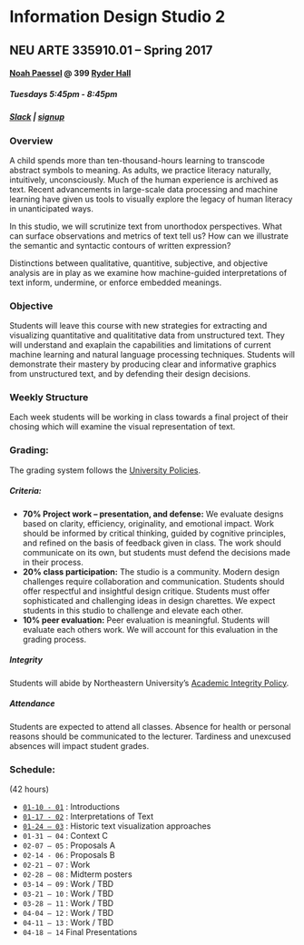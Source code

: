 # Information Design Studio 2
## NEU ARTE 335910.01 – Spring 2017
#### [Noah Paessel](mailto:n.paessel@neu.edu) @ 399 [Ryder Hall](https://www.northeastern.edu/campusmap/map/qad7.html)
##### Tuesdays 5:45pm - 8:45pm
##### [Slack](https://2017-IDV.slack.com) | [signup](https://2017-idv2.slack.com/signup)

### Overview
A child spends more than ten-thousand-hours learning to transcode abstract symbols to meaning. As adults, we practice literacy naturally, intuitively, unconsciously. Much of the human experience is archived as text. Recent advancements in large-scale data processing and machine learning have given us tools to visually explore the legacy of human literacy in unanticipated ways.

In this studio, we will scrutinize text from unorthodox perspectives. What can surface observations and metrics of text tell us? How can we illustrate the semantic and syntactic contours of written expression?

Distinctions between qualitative, quantitive, subjective, and objective analysis are in play as we examine how  machine-guided interpretations of text inform, undermine, or enforce embedded meanings.

### Objective
Students will leave this course with new strategies for extracting and visualizing quantitative and qualititative data from unstructured text. They will understand and exaplain the capabilities and limitations of current machine learning and natural language processing techniques. Students will demonstrate their mastery by producing clear and informative graphics from unstructured text, and by defending their design decisions.

### Weekly Structure
Each week students will be working in class towards a final project of their chosing which will examine the visual representation of text.

### Grading:

The grading system follows the [University Policies](http://www.northeastern.edu/registrar/gradingsystem.html).

##### Criteria:
* __70% Project work – presentation, and defense:__ We evaluate designs based on clarity, efficiency, originality, and emotional impact. Work should be informed by critical thinking, guided by cognitive principles, and refined on the basis of feedback given in class. The work should communicate on its own, but students must defend the decisions made in their process.
* __20% class participation:__ The studio is a community. Modern design challenges require collaboration and communication. Students should offer respectful and insightful design critique. Students must offer sophisticated and challenging ideas in design charettes. We expect students in this studio to challenge and elevate each other.
* __10% peer evaluation:__ Peer evaluation is meaningful. Students will evaluate each others work. We will account for this evaluation in the grading process.

##### Integrity
Students will abide by Northeastern University’s [Academic Integrity Policy](http://www.northeastern.edu/osccr/academic-integrity-policy/).

##### Attendance
Students are expected to attend all classes. Absence for health or personal reasons should be communicated to the lecturer. Tardiness and unexcused absences will impact student grades.

### Schedule:
(42 hours)

* [`01-10 - 01`](./01/) : Introductions
* [`01-17 - 02`](./02/) : Interpretations of Text
* [`01-24 – 03`](./03/) : Historic text visualization approaches
* `01-31 – 04` : Context C
* `02-07 – 05` : Proposals A
* `02-14 - 06` : Proposals B
* `02-21 – 07` : Work
* `02-28 – 08` : Midterm posters
* `03-14 – 09` : Work / TBD
* `03-21 – 10` : Work / TBD
* `03-28 – 11` : Work / TBD
* `04-04 – 12` : Work / TBD
* `04-11 – 13` : Work / TBD
* `04-18 – 14` Final Presentations

